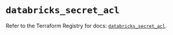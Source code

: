 # `databricks_secret_acl`

Refer to the Terraform Registry for docs: [`databricks_secret_acl`](https://registry.terraform.io/providers/databricks/databricks/1.90.0/docs/resources/secret_acl).
